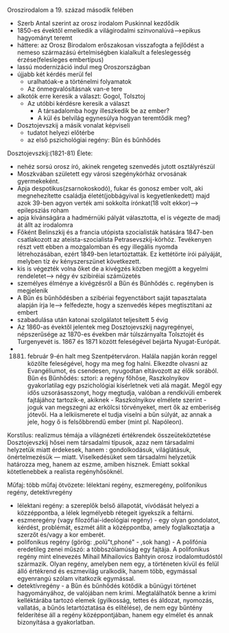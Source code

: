 Oroszirodalom a 19. század második felében
- Szerb Antal szerint az orosz irodalom Puskinnal kezdődik
- 1850-es évektől emelkedik a világirodalmi színvonalúvá-->epikus hagyományt teremt
- háttere: az Orosz Birodalom erőszakosan visszafogta a fejlődést a nemeso származású értelmiségben kialalkult a feleslegesség érzése(felesleges embertípus)
- lassú modernizáció indul meg Oroszországban
- újjabb két kérdés merül fel
	- uralhatóak-e a történelmi folyamatok
	- Az önmegvalósításnak van-e tere
- alkotók erre keresik a választ: Gogol, Tolsztoj
	- Az utóbbi kérdésre keresik a választ
		- A társadalomba hogy illeszkedik be az ember?
		- A kül és belvilág egynesúlya hogyan teremtődik meg?
- Dosztojevszkij a másik vonalat képviseli
	- tudatot helyezi előtérbe
	- az első pszichológiai regény: Bűn és bűnhődés


Dosztojevszkij:(1821-81)
 Élete:
- nehéz sorsú orosz író, akinek rengeteg szenvedés jutott osztályrészül
- Moszkvában született egy városi szegénykórház orvosának gyermekeként. 
- Apja despotikus(zsarnokoskodó), fukar  és gonosz ember volt, aki megnehezítette családja életét(jobbágyival is kegyetlenkedett) majd azok 39-ben agyon verték ami sokkolta írónkat(18 volt ekkor)--> epilepsziás roham
- apja kívánságára a hadmérnüki pályát választotta, el is végezte de madj át állt az irodalomra
- Főként Belinszkij és a francia utópista szocialisták hatására 1847-ben csatlakozott az ateista-szocialista Petrasevszkij-körhöz. Tevékenyen részt vett ebben a mozgalomban és egy illegális nyomda létrehozásában, ezért 1849-ben letartóztatták. Ez kettétörte írói pályáját, melyben tíz év kényszerszünet következett.
- kis is végezték volna őket de a kivégzés közben megjött a kegyelmi rendeletet--> négy év szibiréiai számüzetés
- személyes élménye a kivégzésről a Bűn és Bűnhődés c. regényben is megjelenik
- A Bűn és bűnhődésben a szibériai fegyenctábort saját tapasztalata alapján írja le--> felfedezte, hogy a szenvedés képes megtisztítani az embert
- szabadulása után katonai szolgálatot teljesített 5 évig
- Az 1860-as évektől jelentek meg Dosztojevszkij nagyregényei, népszerűsége az 1870-es években már túlszárnyalta Tolsztojét és Turgenyevét is. 1867 és 1871 között feleségével bejárta Nyugat-Európát.
- 1881. február 9-én halt meg Szentpéterváron. Halála napján korán reggel közölte feleségével, hogy ma meg fog halni. Elkezdte olvasni az Evangéliumot, és csendesen, nyugodtan eltávozott az élők sorából. 
Bűn és Bűnhődés:
sztori: a regény főhőse, Raszkolnyikov gyakorlatilag egy
pszichológiai kísérletnek veti alá magát. Megöl egy idős uzsorásasszonyt, hogy megtudja, valóban a rendkívüli emberek fajtájához tartozik-e, akiknek -
Raszkolnyikov elmélete szerint - joguk van megszegni az erkölcsi törvényeket, mert ők az emberiség jótevői. Ha a lelkiismerete el tudja viselni a bűn súlyát, az annak a jele, hogy ő is felsőbbrendű ember (mint pl. Napóleon).

Korstílus: realizmus
	témája a világnézeti értékrendek összeüteköztetése
Dosztojevszkij hősei nem társadalmi típusok, azaz nem társadalmi helyzetük miatt érdekesek, hanem : gondolkodásuk, világlátásuk, önértelmezésük — miatt. Viselkedésüket sem társadalmi helyzetük határozza meg, hanem az eszme, amiben hisznek. Emiatt sokkal kötetlenebbek a realista regényhősöknél.

Műfaj: több műfaj ötvözete: lélektani regény, eszmeregény, polifonikus regény, detektívregény

 - lélektani regény: a szereplők belső állapotát, vívódását helyezi a közzéppontba, a lélek legmélyebb rétegeit igyekszik a feltárni.
 - eszmeregény (vagy filozófiai-ideológiai regény) - egy olyan gondolatot, kérdést, problémát, eszmét állít a középpontba, amely foglalkoztatja a szerzőt és/vagy a kor emberét. 
 - polifonikus regény (görög: ,polü"t,phoné" - ,sok hang) - A polifónia eredetileg zenei műszó: a többszólamúság egy fajtája. A polifonikus regény mint elnevezés Mihail Mihailovics Bahtyin orosz irodalomtudóstól származik. Olyan regény, amelyben nem egy, a történeten kívül és felül álló értékrend és eszmevilág uralkodik, hanem több, egymással egyenrangú szólam vitatkozik egymással.
 - detektívregény - a Bűn és bűnhődés kötődik a bűnügyi történet hagyományához, de valójában nem krimi. Megtalálhatók benne a krimi kelléktárába tartozó elemek (gyilkosság, tettes és áldozat, nyomozás, vallatás, a bűnös letartóztatása és elítélése), de nem egy bűntény felderítése áll a regény középpontjában, hanem egy elmélet és annak bizonyítása a gyakorlatban.